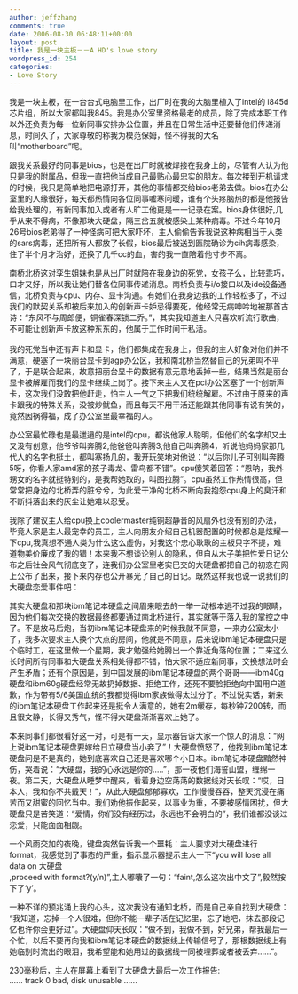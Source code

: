 ```yaml
---
author: jeffzhang
comments: true
date: 2006-08-30 06:48:11+00:00
layout: post
title: 我是一块主板－－A HD's love story
wordpress_id: 254
categories:
- Love Story
---
```


我是一块主板，在一台台式电脑里工作，出厂时在我的大脑里植入了intel的 i845d芯片组，所以大家都叫我845。我是办公室里资格最老的成员，除了完成本职工作以外还负责为每一位新同事安排办公位置，并且在日常生活中还要替他们传递消息，时间久了，大家尊敬的称我为模范保姆，怪不得我的大名叫“motherboard”呢。

跟我关系最好的同事是bios，也是在出厂时就被焊接在我身上的，尽管有人认为他只是我的附属品，但我一直把他当成自己最贴心最忠实的朋友。每次接到开机请求的时候，我只是简单地把电源打开，其他的事情都交给bios老弟去做。bios在办公室里的人缘很好，每天都热情向各位同事嘘寒问暖，谁有个头疼脑热的都是他报告给我处理的，有新同事加入或者有人旷工他更是一一记录在案。bios身体很好,几乎从来不得病，不像那块大硬盘，隔三岔五就被感染上某种病毒。不过今年10月26号bios老弟得了一种怪病可把大家吓坏，主人偷偷告诉我说这种病相当于人类的sars病毒，还把所有人都放了长假，bios最后被送到医院确诊为cih病毒感染，住了半个月才治好，还换了几千cc的血，害的我一直陪着他寸步不离。

南桥北桥这对孪生姐妹也是从出厂时就陪在我身边的死党，女孩子么，比较乖巧，口才又好，所以我让她们替各位同事传递消息。南桥负责与i/o接口以及ide设备通信，北桥负责与cpu、内存、显卡沟通。有她们在我身边我的工作轻松多了，不过我们的默契关系却被后来加入的创新声卡妒忌得要死，他经常无病呻吟地被那首古诗：“东风不与周郎便，铜雀春深锁二乔。”，其实我知道主人只喜欢听流行歌曲，不可能让创新声卡放这种东东的，他属于工作时间干私活。  
   
我的死党当中还有声卡和显卡，他们都集成在我身上，但我的主人好象对他们并不满意，硬塞了一块丽台显卡到agp办公区，我和南北桥当然替自己的兄弟鸣不平了，于是联合起来，故意把丽台显卡的数据有意无意地丢掉一些，结果当然是丽台显卡被解雇而我们的显卡继续上岗了。接下来主人又在pci办公区塞了一个创新声卡，这次我们没敢把他赶走，怕主人一气之下把我们统统解雇。不过由于原来的声卡跟我的特殊关系，没被炒鱿鱼，而且每天不用干活还能跟其他同事有说有笑的，竟然因祸得福，成了办公室里最幸福的人。

办公室最忙碌也是最邋遢的是intel的cpu，都说他家人聪明，但他们的名字却又土又没有创意，他爷爷叫奔腾2,他爸爸叫奔腾3,他自己叫奔腾4，听说他妈妈家那几代人的名字也挺土，都叫塞扬几的，我开玩笑地对他说：“以后你儿子可别叫奔腾5呀，你看人家amd家的孩子毒龙、雷鸟都不错”。cpu傻笑着回答：“恩呐，我外甥女的名字就挺特别的，是我帮她取的，叫图拉腾”。cpu虽然工作热情很高，但常常把身边的北桥弄的脏兮兮，为此爱干净的北桥不断向我抱怨cpu身上的臭汗和不断抖落出来的灰尘让她难以忍受。

我除了建议主人给cpu换上coolermaster纯铜超静音的风扇外也没有别的办法，毕竟人家是主人最宠幸的员工，主人向朋友介绍自己机器配置的时候都总是炫耀一下cpu,我真想不通人类为什么这么虚伪，对我这个忠心耿耿的主板只字不提，难道物美价廉成了我的错！本来我不想谈论别人的隐私，但自从木子美把性爱日记公布之后社会风气彻底变了，连我们办公室里老实巴交的大硬盘都把自己的初恋在网上公布了出来，接下来内存也公开暴光了自己的日记。既然这样我也说一说我们的大硬盘恋爱事件吧：

其实大硬盘和那块ibm笔记本硬盘之间眉来眼去的一举一动根本逃不过我的眼睛，因为他们每次交换的数据最终都要通过南北桥进行，其实就等于落入我的掌控之中了。不是放马后炮，当初ibm笔记本硬盘来的时候我就不同意，一来办公室太小了，我多次要求主人换个大点的房间，他就是不同意，后来说ibm笔记本硬盘只是个临时工，在这里做一个星期，我才勉强给她腾出一个靠近角落的位置；二来这么长时间所有同事和大硬盘关系相处得都不错，怕大家不适应新同事，交换想法时会产生矛盾；还有个原因是，到中国发展的ibm笔记本硬盘的两个哥哥——ibm40g硬盘和ibm60g硬盘经常无故扔掉数据、拒绝工作，还死不要脸拒绝向中国用户道歉，作为带有5/6美国血统的我都觉得ibm家族做得太过分了。不过说实话，新来的ibm笔记本硬盘工作起来还是挺令人满意的，她有2m缓存，每秒钟7200转，而且很文静，长得又秀气，怪不得大硬盘渐渐喜欢上她了。

本来同事们都很看好这一对，可是有一天，显示器告诉大家一个惊人的消息：“网上说ibm笔记本硬盘要嫁给日立硬盘当小妾了”！大硬盘愤怒了，他找到ibm笔记本硬盘问是不是真的，她到底喜欢自己还是喜欢哪个小日本。ibm笔记本硬盘黯然神伤，哭着说：“大硬盘，我的心永远是你的.....”，那一夜他们海誓山盟，缠绵一夜。第二天，大硬盘从睡梦中醒来，看着身边空荡荡的数据线对天长叹：“哎，日本人，我和你不共戴天！”，从此大硬盘郁郁寡欢，工作慢慢吞吞，整天沉浸在痛苦而又甜蜜的回忆当中。我们劝他振作起来，以事业为重，不要被感情困扰，但大硬盘只是苦笑道：“爱情，你们没有经历过，永远也不会明白的”，我们谁都没谈过恋爱，只能面面相觑。

一个风雨交加的夜晚，键盘突然告诉我一个噩耗：主人要求对大硬盘进行format，我感觉到了事态的严重，指示显示器提示主人一下“you will lose all data on 大硬盘  
,proceed with format?(y/n)”,主人嘟囔了一句：“faint,怎么这次出中文了”,毅然按下了‘y’。

一种不详的预兆涌上我的心头，这次我没有通知北桥，而是自己亲自找到大硬盘：  
“我知道，忘掉一个人很难，但你不能一辈子活在记忆里，忘了她吧，抹去那段记忆也许你会更好过”。大硬盘仰天长叹：“做不到，我做不到，好兄弟，帮我最后一个忙，以后不要再向我和ibm笔记本硬盘的数据线上传输信号了，那根数据线上有她临别时流出的眼泪，我希望能和她用过的数据线一同被埋葬或者被丢弃……”。

230毫秒后，主人在屏幕上看到了大硬盘大最后一次工作报告:  
...... track 0 bad, disk unusable ......
